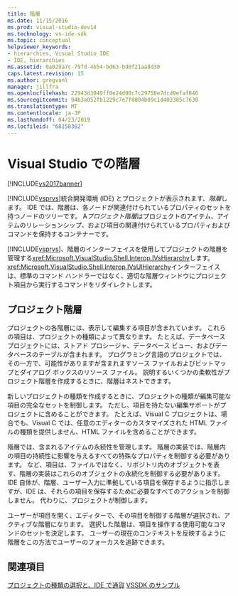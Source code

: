 ```yaml
---
title: 階層
ms.date: 11/15/2016
ms.prod: visual-studio-dev14
ms.technology: vs-ide-sdk
ms.topic: conceptual
helpviewer_keywords:
- hierarchies, Visual Studio IDE
- IDE, hierarchies
ms.assetid: 0a029a7c-79fd-4b54-bd63-bd0f21aa8d30
caps.latest.revision: 15
ms.author: gregvanl
manager: jillfra
ms.openlocfilehash: 22943d3049ff0e24d00c7c29750e7dcd0efaf846
ms.sourcegitcommit: 94b3a052fb1229c7e7f8804b09c1d403385c7630
ms.translationtype: MT
ms.contentlocale: ja-JP
ms.lasthandoff: 04/23/2019
ms.locfileid: "68158362"
---
```

# <a name="hierarchies-in-visual-studio"></a>Visual Studio での階層
[!INCLUDE[vs2017banner](../../includes/vs2017banner.md)]

[!INCLUDE[vsprvs](../../includes/vsprvs-md.md)]統合開発環境 (IDE) とプロジェクトが表示されます、*階層*します。 IDE では、階層は、各ノードが関連付けられているプロパティのセットを持つノードのツリーです。 A*プロジェクト階層*はプロジェクトのアイテム、アイテムのリレーションシップ、および項目の関連付けられているプロパティおよびコマンドを保持するコンテナーです。

 [!INCLUDE[vsprvs](../../includes/vsprvs-md.md)]、階層のインターフェイスを使用してプロジェクトの階層を管理する<xref:Microsoft.VisualStudio.Shell.Interop.IVsHierarchy>します。 <xref:Microsoft.VisualStudio.Shell.Interop.IVsUIHierarchy>インターフェイスは、標準のコマンド ハンドラーではなく、適切な階層ウィンドウにプロジェクト項目から実行するコマンドをリダイレクトします。

## <a name="project-hierarchies"></a>プロジェクト階層
 プロジェクトの各階層には、表示して編集する項目が含まれています。 これらの項目は、プロジェクトの種類によって異なります。 たとえば、データベース プロジェクトには、ストアド プロシージャ、データベース ビュー、およびデータベースのテーブルが含まれます。 プログラミング言語のプロジェクトでは、その一方で、可能性がありますが含まれますソース ファイルおよびビットマップとダイアログ ボックスのリソース ファイル。 説明するいくつかの柔軟性がプロジェクト階層を作成するときに、階層はネストできます。

 新しいプロジェクトの種類を作成するときに、プロジェクトの種類が編集可能な項目の完全なセットを制御します。 ただし、項目を持たない編集サポートがプロジェクトに含めることができます。 たとえば、Visual C プロジェクトは、場合でも、Visual C では、任意のエディターのカスタマイズされた HTML ファイルの種類を提供しません、HTML ファイルを含めることができます。

 階層では、含まれるアイテムの永続性を管理します。 階層の実装では、階層内の項目の持続性に影響を与えるすべての特殊なプロパティを制御する必要があります。 など、項目は、ファイルではなく、リポジトリ内のオブジェクトを表す、階層の実装はこれらのオブジェクトの永続化を制御する必要があります。 IDE 自体が、階層、ユーザー入力に準拠している項目を保存するように指示しますが、IDE は、それらの項目を保存するために必要なすべてのアクションを制御しません。 代わりに、プロジェクトが制御します。

 ユーザーが項目を開く、エディターで、その項目を制御する階層が選択され、アクティブな階層になります。 選択した階層は、項目を操作する使用可能なコマンドのセットを決定します。 ユーザーの現在のコンテキストを反映するように階層をこの方法でユーザーのフォーカスを追跡できます。

## <a name="see-also"></a>関連項目
 [プロジェクトの種類](../../extensibility/internals/project-types.md)[の選択と、IDE で通貨](../../extensibility/internals/selection-and-currency-in-the-ide.md) [VSSDK のサンプル](../../misc/vssdk-samples.md)
